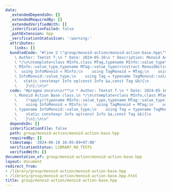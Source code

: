 ```yaml
---
data:
  _extendedDependsOn: []
  _extendedRequiredBy: []
  _extendedVerifiedWith: []
  _isVerificationFailed: false
  _pathExtension: hpp
  _verificationStatusIcon: ':warning:'
  attributes:
    links: []
  bundledCode: "#line 2 \"group/monoid-action/monoid-action-base.hpp\"\n\n/**\n *\
    \ Author: Teetat T.\n * Date: 2024-05-16\n * Description: Monoid Action Base class.\n\
    \ */\n\ntemplate<class MInfo,class MTag,typename MInfo::value_type\n    (*apply)(typename\
    \ MInfo::value_type,typename MTag::value_type)>\nstruct MonoidActionBase{\n  \
    \  using InfoMonoid = MInfo;\n    using TagMonoid = MTag;\n    using Info = typename\
    \ InfoMonoid::value_type;\n    using Tag = typename TagMonoid::value_type;\n \
    \   static constexpr Info op(const Info &a,const Tag &b){\n        return combine(a,b);\n\
    \    }\n};\n\n"
  code: "#pragma once\n\n/**\n * Author: Teetat T.\n * Date: 2024-05-16\n * Description:\
    \ Monoid Action Base class.\n */\n\ntemplate<class MInfo,class MTag,typename MInfo::value_type\n\
    \    (*apply)(typename MInfo::value_type,typename MTag::value_type)>\nstruct MonoidActionBase{\n\
    \    using InfoMonoid = MInfo;\n    using TagMonoid = MTag;\n    using Info =\
    \ typename InfoMonoid::value_type;\n    using Tag = typename TagMonoid::value_type;\n\
    \    static constexpr Info op(const Info &a,const Tag &b){\n        return combine(a,b);\n\
    \    }\n};\n\n"
  dependsOn: []
  isVerificationFile: false
  path: group/monoid-action/monoid-action-base.hpp
  requiredBy: []
  timestamp: '2024-06-10 16:05:09+07:00'
  verificationStatus: LIBRARY_NO_TESTS
  verifiedWith: []
documentation_of: group/monoid-action/monoid-action-base.hpp
layout: document
redirect_from:
- /library/group/monoid-action/monoid-action-base.hpp
- /library/group/monoid-action/monoid-action-base.hpp.html
title: group/monoid-action/monoid-action-base.hpp
---
```

